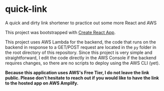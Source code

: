 # quick-link
A quick and dirty link shortener to practice out some more React and AWS

This project was bootstrapped with [Create React App](https://github.com/facebook/create-react-app).

This project uses AWS Lambda for the backend, the code that runs on the backend in response to a GET/POST request are located in the `py` folder in the root directory of this repository.
Since this project is very simple and straightforward, I edit the code directly in the AWS Console if the backend requires changes, so there are no scripts to deploy using the AWS CLI (yet).

**Because this application uses AWS's Free Tier, I do not leave the link public. Please don't hesitate to reach out if you would like to have the link to the hosted app on AWS Amplify.**
